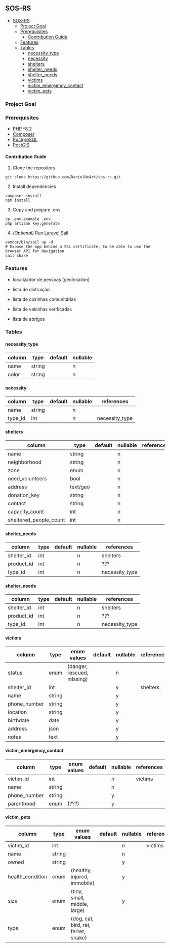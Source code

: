 ## SOS-RS

<!-- TOC -->
  * [SOS-RS](#sos-rs)
    * [Project Goal](#project-goal)
    * [Prerequisites](#prerequisites)
      * [Contribution Guide](#contribution-guide)
    * [Features](#features)
    * [Tables](#tables)
      * [necessity_type](#necessity_type)
      * [necessity](#necessity)
      * [shelters](#shelters)
      * [shelter_needs](#shelter_needs)
      * [shelter_needs](#shelter_needs-1)
      * [victims](#victims)
      * [victim_emergency_contact](#victim_emergency_contact)
      * [victim_pets](#victim_pets)
<!-- TOC -->

<!-- ![Fluxograma](/.github/images/base-app.jpg) -->

### Project Goal

<!-- tbd -->

### Prerequisites

- [PHP](https://www.php.net/downloads) ^8.2
- [Composer](https://getcomposer.org/)
- [PostgreSQL](https://www.postgresql.org/download/)
- [PostGIS](https://postgis.net/documentation/getting_started/)

#### Contribution Guide

1. Clone the repository

```
git clone https://github.com/DanielHe4rt/sos-rs.git
```

2. Install dependencies

```shell
composer install
npm install
```

3. Copy and prepare .env

```shell
cp .env.example .env
php artisan key:generate
```

4. _(Optional)_ Run [Laravel Sail](https://laravel.com/docs/11.x/sail)

```shell
vendor/bin/sail up -d
# Expose the app behind a SSL certificate, to be able to use the browser API for Navigation
sail share
```

### Features

- localizador de pessoas (geolocalion)

- lista de distruição
- lista de cozinhas comunitárias
- lista de vakinhas verificadas
- lista de abrigos

### Tables

<!-- Please fill out, extend or adjust tables where necessary -->

#### necessity_type
| column | type   | default | nullable |
|--------|--------|---------|----------|
| name   | string |         | n        |
| color  | string |         | n        |

#### necessity
| column  | type   | default | nullable | references     |
|---------|--------|---------|----------|----------------|
| name    | string |         | n        |                |
| type_id | int    |         | n        | necessity_type |

#### shelters
| column                 | type     | default | nullable | references |
|------------------------|----------|---------|----------|------------|
| name                   | string   |         | n        |            |
| neighborhood           | string   |         | n        |            |
| zone                   | enum     |         | n        |            |
| need_volunteers        | bool     |         | n        |            |
| address                | text/geo |         | n        |            |
| donation_key           | string   |         | n        |            |
| contact                | string   |         | n        |            |
| capacity_count         | int      |         | n        |            |
| sheltered_people_count | int      |         | n        |            |

#### shelter_needs
| column     | type | default | nullable | references     |
|------------|------|---------|----------|----------------|
| shelter_id | int  |         | n        | shelters       |
| product_id | int  |         | n        | ???            |
| type_id    | int  |         | n        | necessity_type |

#### shelter_needs
| column     | type | default | nullable | references     |
|------------|------|---------|----------|----------------|
| shelter_id | int  |         | n        | shelters       |
| product_id | int  |         | n        | ???            |
| type_id    | int  |         | n        | necessity_type |

#### victims
| column       | type   | enum values                | default | nullable | references |
|--------------|--------|----------------------------|---------|----------|------------|
| status       | enum   | (danger, rescued, missing) |         | n        |            |
| shelter_id   | int    |                            |         | y        | shelters   |
| name         | string |                            |         | y        |            |
| phone_number | string |                            |         | y        |            |
| location     | string |                            |         | y        |            |
| birthdate    | date   |                            |         | y        |            |
| address      | json   |                            |         | y        |            |
| notes        | text   |                            |         | y        |            |

#### victim_emergency_contact
| column       | type   | enum values | default | nullable | references |
|--------------|--------|-------------|---------|----------|------------|
| victim_id    | int    |             |         | n        | victims    |
| name         | string |             |         | n        |            |
| phone_number | string |             |         | y        |            |
| parenthood   | enum   | (???)       |         | y        |            |

#### victim_pets
| column           | type   | enum values                          | default | nullable | references |
|------------------|--------|--------------------------------------|---------|----------|------------|
| victim_id        | int    |                                      |         | n        | victims    |
| name             | string |                                      |         | n        |            |
| owned            | string |                                      |         | y        |            |
| health_condition | enum   | (healthy, injured, immobile)         |         | y        |            |
| size             | enum   | (tiny, small, middle, large)         |         | y        |            |
| type             | enum   | (dog, cat, bird, rat, ferret, snake) |         |          |            |
